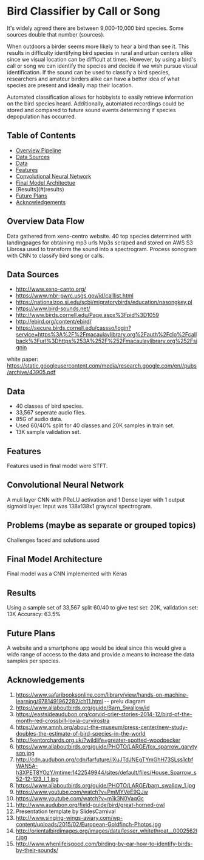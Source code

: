 # Bird Classifier by Call or Song

It's widely agreed there are between 9,000-10,000 bird species. Some sources double that number (sources).

When outdoors a birder seems more likely to hear a bird than see it. This results in difficulty identifying bird species in rural and urban centers alike since we visual location can be difficult at times. However, by using a bird's call or song we can identify the species and decide if we wish pursue visual identification. If the sound can be used to classify a bird species, researchers and amateur birders alike can have a better idea of what species are present and ideally map their location.

Automated classification allows for hobbyists to easily retrieve information on the bird species heard. Additionally, automated recordings could be stored and compared to future sound events determining if species depopulation has occurred.

## Table of Contents

- [Overview Pipeline](#overview-data-flow)
- [Data Sources](#data-sources)
- [Data](#data)
- [Features](#features)
- [Convolutional Neural Network](#convolutional-neural-network)
- [Final Model Architectue](#final-model-architecture)
- [Results](#(results)
- [Future Plans](#future-plans)
- [Acknowledgements](#acknowledgements)


## Overview Data Flow
Data gathered from xeno-centro website.
40 top species determined with landingpages for obtaining mp3 urls
Mp3s scraped and stored on AWS S3
Librosa used to transform the sound into a spectrogram.
Process sonogram with CNN to classify bird song or calls.

## Data Sources
- http://www.xeno-canto.org/
- https://www.mbr-pwrc.usgs.gov/id/calllist.html
- https://nationalzoo.si.edu/scbi/migratorybirds/education/nasongkey.pl
- https://www.bird-sounds.net/
- http://www.birds.cornell.edu/Page.aspx%3Fpid%3D1059
- http://ebird.org/content/ebird/
- https://secure.birds.cornell.edu/cassso/login?service=https%3A%2F%2Fmacaulaylibrary.org%2Fauth%2Fclo%2Fcallback%3Furl%3Dhttps%253A%252F%252Fmacaulaylibrary.org%252Fsignin

white paper:
https://static.googleusercontent.com/media/research.google.com/en//pubs/archive/43905.pdf

## Data
- 40 classes of bird species.
- 33,567 seperate audio files.
- 85G of audio data.
- Used 60/40% split for 40 classes and 20K samples in train set.
- 13K sample validation set.


## Features
Features used in final model were STFT.

## Convolutional Neural Network

A muli layer CNN with PReLU activation and 1 Dense layer with 1 output sigmoid layer. Input was 138x138x1 grayscal spectrogram.

## Problems (maybe as separate or grouped topics)
Challenges faced and solutions used

## Final Model Architecture

Final model was a CNN implemented with Keras

## Results

Using a sample set of 33,567 split 60/40 to give test set: 20K, validation set: 13K
Accuracy: 63.5%

## Future Plans

A website and a smartphone app would be ideal since this would give a wide range of access to the data and provide a means to increase the data samples per species.

## Acknowledgements
1. https://www.safaribooksonline.com/library/view/hands-on-machine-learning/9781491962282/ch11.html -- prelu diagram
2. https://www.allaboutbirds.org/guide/Barn_Swallow/id
3. https://eastsideaudubon.org/corvid-crier-stories-2014-12/bird-of-the-month-red-crossbill-loxia-curvirostra
4. https://www.amnh.org/about-the-museum/press-center/new-study-doubles-the-estimate-of-bird-species-in-the-world
5. http://kentorchards.org.uk/?wildlife=greater-spotted-woodpecker
6. https://www.allaboutbirds.org/guide/PHOTO/LARGE/fox_sparrow_garytyson.jpg
7. http://cdn.audubon.org/cdn/farfuture/lXuJTdJNEgTYmGhH73SLss1cbfWAN5A-h3XPET8YOzY/mtime:1422549944/sites/default/files/House_Sparrow_s52-12-123_l_1.jpg
8. https://www.allaboutbirds.org/guide/PHOTO/LARGE/barn_swallow_1.jpg
9. https://www.youtube.com/watch?v=PmMYVeE9QJw
10. https://www.youtube.com/watch?v=m1k3N0VaqGc
11. http://www.audubon.org/field-guide/bird/great-horned-owl
12. Presentation template by SlidesCarnival
13. http://www.singing-wings-aviary.com/wp-content/uploads/2015/02/European-Goldfinch-Photos.jpg
13. http://orientalbirdimages.org/images/data/lesser_whitethroat__0002562lr.jpg
15. http://www.whenlifeisgood.com/birding-by-ear-how-to-identify-birds-by-their-sounds/
